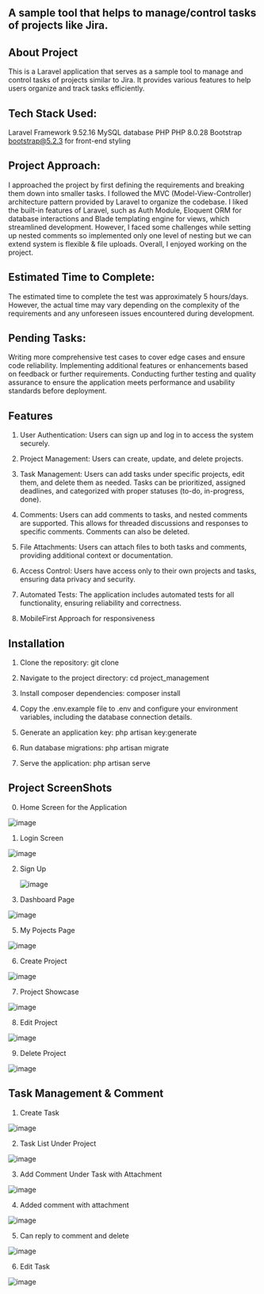 ## A sample tool that helps to manage/control tasks of projects like Jira.

## About Project

This is a Laravel application that serves as a sample tool to manage and control tasks of projects similar to Jira. It provides various features to help users organize and track tasks efficiently.

## Tech Stack Used:
Laravel Framework 9.52.16
MySQL database
PHP PHP 8.0.28
Bootstrap bootstrap@5.2.3 for front-end styling

## Project Approach:

I approached the project by first defining the requirements and breaking them down into smaller tasks. I followed the MVC (Model-View-Controller) architecture pattern provided by Laravel to organize the codebase. I liked the built-in features of Laravel, such as Auth Module, Eloquent ORM for database interactions and Blade templating engine for views, which streamlined development. However, I faced some challenges while setting up nested comments so implemented only one level of nesting but we can extend system is flexible & file uploads. Overall, I enjoyed working on the project.

## Estimated Time to Complete:

The estimated time to complete the test was approximately 5 hours/days. However, the actual time may vary depending on the complexity of the requirements and any unforeseen issues encountered during development.

## Pending Tasks:
Writing more comprehensive test cases to cover edge cases and ensure code reliability.
Implementing additional features or enhancements based on feedback or further requirements.
Conducting further testing and quality assurance to ensure the application meets performance and usability standards before deployment.

## Features

1. User Authentication: Users can sign up and log in to access the system securely.

2. Project Management: Users can create, update, and delete projects.

3. Task Management: Users can add tasks under specific projects, edit them, and delete them as needed. Tasks can be prioritized, assigned deadlines, and categorized with proper statuses (to-do, in-progress, done).

4. Comments: Users can add comments to tasks, and nested comments are supported. This allows for threaded discussions and responses to specific comments. Comments can also be deleted.

5. File Attachments: Users can attach files to both tasks and comments, providing additional context or documentation.

6. Access Control: Users have access only to their own projects and tasks, ensuring data privacy and security.

7. Automated Tests: The application includes automated tests for all functionality, ensuring reliability and correctness.

8. MobileFirst Approach for responsiveness 

## Installation

1. Clone the repository: git clone [<repository-url>](https://github.com/pravinpgr9/project_management.git)

2. Navigate to the project directory: cd project_management

3. Install composer dependencies: composer install

4. Copy the .env.example file to .env and configure your environment variables, including the database connection details.

5. Generate an application key: php artisan key:generate

6. Run database migrations: php artisan migrate

7. Serve the application: php artisan serve

## Project ScreenShots

0. Home Screen for the Application 

![image](https://github.com/pravinpgr9/project_management/assets/15365979/59f10f69-7382-4b68-af04-f68ea9ca10ad)

1. Login Screen 

![image](https://github.com/pravinpgr9/project_management/assets/15365979/36320846-2834-40ef-8f6f-346f1667d2d0)

2. Sign Up
   
   ![image](https://github.com/pravinpgr9/project_management/assets/15365979/0c73b8a0-7f4c-4ad8-ac02-d4b5a6fa11d1)

4. Dashboard Page 

![image](https://github.com/pravinpgr9/project_management/assets/15365979/293caddd-e9bc-48b3-aacf-9452fc37e606)

5. My Pojects Page 

![image](https://github.com/pravinpgr9/project_management/assets/15365979/dbfd1683-d0fc-4130-a115-bb4e96ece6e6)

6. Create Project 

![image](https://github.com/pravinpgr9/project_management/assets/15365979/8d015a65-ded2-4588-a7a1-219c2da5f25c)

7. Project Showcase 

![image](https://github.com/pravinpgr9/project_management/assets/15365979/2e82f6d7-57e8-4430-943b-381a42310566)

8. Edit Project 

![image](https://github.com/pravinpgr9/project_management/assets/15365979/637ae46c-31ae-4037-839d-0005a8d3f859)

9. Delete Project 

![image](https://github.com/pravinpgr9/project_management/assets/15365979/fcf65d7b-5078-4abf-9724-8ef42b52a7a9)

## Task Management & Comment 

1. Create Task 

![image](https://github.com/pravinpgr9/project_management/assets/15365979/f49f426c-e104-4509-8611-a7d4ef2530e2)

2. Task List Under Project 

![image](https://github.com/pravinpgr9/project_management/assets/15365979/6ab5fa15-4ec8-479d-8901-984f76117658)

3. Add Comment Under Task with Attachment 

![image](https://github.com/pravinpgr9/project_management/assets/15365979/575ce204-87ca-4bad-baef-d500f4179963)

4. Added comment with attachment 

![image](https://github.com/pravinpgr9/project_management/assets/15365979/9407a90c-94d9-4e6d-868c-569c31e5671c)

5. Can reply to comment and delete 

![image](https://github.com/pravinpgr9/project_management/assets/15365979/37d735b7-9e47-4600-9ca5-8d7fb6e8205a)

6. Edit Task 

![image](https://github.com/pravinpgr9/project_management/assets/15365979/45a1569f-e030-4ad1-95a0-579b307186e3)


